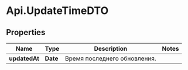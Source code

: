 # Api.UpdateTimeDTO

## Properties

Name | Type | Description | Notes
------------ | ------------- | ------------- | -------------
**updatedAt** | **Date** | Время последнего обновления. | 



